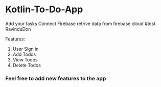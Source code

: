 # Kotlin-To-Do-App
Add your tasks
 Connect Firebase retrive data from firebase cloud
#test RavinduDon

Features:
  <ol type="1">
  <li>User Sign in </li>
  <li>Add Todos </li>
  <li>View Todos </li>
  <li>Delete Todos </li>
  </ol>
  
  <h3>Feel free to add new features to the app </h3>
